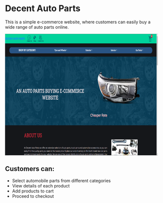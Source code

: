 # Decent Auto Parts
This is a simple e-commerce website, where customers can easily buy a wide range of auto parts online.

<img src="assets/images/website-images/Image.png" height="400" width="600">

## Customers can:

- Select automobile parts from different categories
- View details of each product
- Add products to cart
- Proceed to checkout
